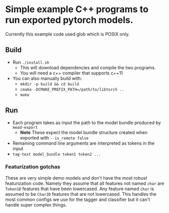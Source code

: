 # Simple example C++ programs to run exported pytorch models.

Currently this example code used glob which is POSIX only.

## Build

 * Run `./install.sh`
   * This will download dependencies and compile the two programs.
   * You will need a c++ compiler that supports c++11
 * You can also manually build with:
   * `mkdir -p build && cd build`
   * `cmake -DCMAKE_PREFIX_PATH=/path/to/libtorch ..`
   * `make`

## Run

 * Each program takes as input the path to the model bundle produced by `mead-export`
   * **Note** These expect the model bundle structure created when exported with `--is_remote false`
 * Remaining command line arguments are interpreted as tokens in the input
 * `tag-text model_bundle token1 token2 ...`

### Featurization gotchas

These are very simple demo models and don't have the most robust featurization code. Namely they assume that all features not named `char` are `Token1D` features that have been lowercased. Any feature named `char` is assumed to be `Char2D` features that are not lowercased. This handles the most common configs we use for the tagger and classifier but it can't handle super complex things.
